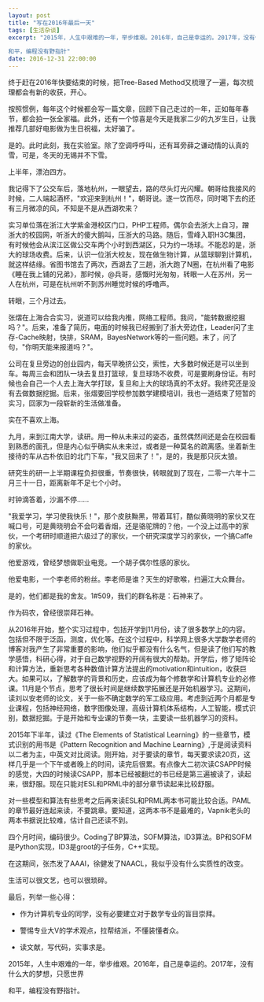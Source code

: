 ```yaml
---
layout: post
title: "写在2016年最后一天"
tags: [生活杂谈]
excerpt: "2015年，人生中艰难的一年，举步维艰。2016年，自己是幸运的。2017年，没有什么大的梦想，只愿世界

和平，编程没有野指针"
date: 2016-12-31 22:00:00
---
```


终于赶在2016年快要结束的时候，把Tree-Based Method又梳理了一遍，每次梳理都会有新的收获，开心。

按照惯例，每年这个时候都会写一篇文章，回顾下自己走过的一年，正如每年春节，都会拍一张全家福。此外，还有一个惊喜是今天是我家二少的九岁生日，让我推荐几部好电影做为生日祝福，太好骗了。

是的。此时此刻，我在实验室。除了空调呼呼叫，还有耳旁薛之谦动情的认真的雪，可是，冬天的无锡并不下雪。

上半年，漂泊四方。

我记得下了公交车后，落地杭州，一眼望去，路的尽头灯光闪耀。朝哥给我接风的时候，二人端起酒杯，"欢迎来到杭州！"，朝哥说。遂一饮而尽，同时喝下去的还有三月微凉的风，不知是不是从西湖吹来？

实习单位落在浙江大学紫金港校区门口，PHP工程师。偶尔会去浙大上自习，蹭浙大的校园网，听浙大的傻大鹅叫，压浙大的马路。随后，雪峰入职H3C集团，有时候他会从滨江区做公交车两个小时到西湖区，只为约一场球。不能忍的是，浙大的球场收费。后来，认识一位浙大校友，现在做生物计算，从篮球聊到计算机，就这样结缘。省图书馆去了两次，西湖去了三趟，浙大跑了N圈，在杭州看了电影《睡在我上铺的兄弟》，那时候，@兵哥，感慨时光匆匆，转眼一人在苏州，另一人在杭州，可是在杭州听不到苏州睡觉时候的呼噜声。

转眼，三个月过去。

张熠在上海合合实习，说道可以给我内推，网络工程师。我问，"能转数据挖掘吗？"。后来，准备了简历，电面的时候我已经搬到了浙大旁边住，Leader问了主存-Cache映射，快排，SRAM，BayesNetwork等的一些问题。末了，问了句，"你明天能来报道吗？"。

公司在复旦旁边的创业园内，每天早晚挤公交，索性，大多数时候还是可以坐到车。每周三会和团队一块去复旦打篮球，复旦球场不收费，可是要刷身份证。有时候也会自己一个人去上海大学打球，复旦和上大的球场真的不太好。我终究还是没有去做数据挖掘。后来，张熠要回学校参加数学建模培训，我也一道结束了短暂的实习，回家为一段崭新的生活做准备。

实在不喜欢上海。

九月，来到江南大学，读研。用一种从未来过的姿态，虽然偶然间还是会在校园看到熟悉的面孔，但是内心似乎确实从未来过，或者是一种莫名的疏离感。坐着新生接待的车从古朴依旧的北门下车，"我又回来了！"，是的，我是那只灰太狼。

研究生的研一上半期课程负担很重，节奏很快，转眼就到了现在，二零一六年十二月三十一日，距离新年不足七个小时。

时钟滴答着，沙漏不停......

"我爱学习，学习使我快乐！"，那个皮肤黝黑，带着耳钉，酷似黄晓明的家伙又在喊口号，可是黄晓明会不会叼着香烟，还是骆驼牌的？他，一个没上过高中的家伙，一个考研时顺道把六级过了的家伙，一个研究深度学习的家伙，一个搞Caffe的家伙。

他爱游戏，曾经梦想做职业电竞。一个胡子偶尔性感的家伙。

他爱电影，一个李老师的粉丝。李老师是谁？天生的好歌喉，扫遍江大众舞台。

是的，他们都是我的舍友。1#509，我们的群名称是：石神来了。

作为码农，曾经很崇拜石神。

从2016年开始，整个实习过程中，包括开学到11月份，读了很多数学上的内容。包括但不限于泛函，测度，优化等。在这个过程中，科学网上很多大学数学老师的博客对我产生了非常重要的影响，他们似乎都没有什么名气，但是读了他们写的教学感悟，科研心得，对于自己数学视野的开阔有很大的帮助。开学后，修了矩阵论和计算方法，重新思考各种数值计算方法提出的motivation和intuition，收获巨大。如果可以，了解数学的背景和历史，应该成为每个修数学和计算机专业的必修课。11月是个节点，思考了很长时间是继续数学拓展还是开始机器学习。这期间，读刘以安老师的论文，关于一些不确定数学的军工级应用。考虑到近两个月都是专业课程，包括神经网络，数字图像处理，高级计算机体系结构，人工智能，模式识别，数据挖掘。于是开始和专业课的节奏一块，主要读一些机器学习的资料。

2015年下半年，读过《The Elements of Statistical Learning》的一些章节，模式识别的用书是《Pattern Recognition and Machine Learning》,于是阅读资料以二者为主，中英文对比阅读。刚开始，对于要读的章节，每天要求读20页，这样几乎是一个下午或者晚上的时间，读完后很累。有点像大二初次读CSAPP时候的感觉，大四的时候读CSAPP，那本已经被翻烂的书已经是第三遍被读了，读起来，很舒服。现在只能对ESL和PRML中的部分章节读起来比较舒服。

对一些模型和算法有些思考之后再来读ESL和PRML两本书可能比较合适。PAML的章节最好连起来读，不要跳章。要知道，这两本书不是最难的，Vapnik老头的两本书据说比较难，估计自己还读不到。

四个月时间，编码很少。Coding了BP算法，SOFM算法，ID3算法。BP和SOFM是Python实现，ID3是groot的子任务，C++实现。

在这期间，张杰发了AAAI，徐健发了NAACL，我似乎没有什么实质性的改变。

生活可以很文艺，也可以很琐碎。

最后，列举一些心得：

- 作为计算机专业的同学，没有必要建立对于数学专业的盲目崇拜。

- 警惕专业大V的学术观点，拉帮结派，不懂装懂者众。

- 读文献，写代码，实事求是。

2015年，人生中艰难的一年，举步维艰。2016年，自己是幸运的。2017年，没有什么大的梦想，只愿世界

和平，编程没有野指针。




